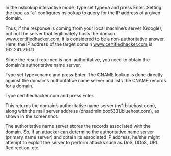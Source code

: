 

In the nslookup interactive mode, type set type=a and press Enter. Setting the type as “a” configures nslookup to query for the IP address of a given domain.


Thus, if the response is coming from your local machine’s server (Google), but not the server that legitimately hosts the domain www.certifiedhacker.com; it is considered to be a non-authoritative answer. Here, the IP address of the target domain www.certifiedhacker.com is 162.241.216.11.

Since the result returned is non-authoritative, you need to obtain the domain's authoritative name server.

Type set type=cname and press Enter. The CNAME lookup is done directly against the domain's authoritative name server and lists the CNAME records for a domain.

Type certifiedhacker.com and press Enter.

This returns the domain’s authoritative name server (ns1.bluehost.com), along with the mail server address (dnsadmin.box5331.bluehost.com), as shown in the screenshot.

The authoritative name server stores the records associated with the domain. So, if an attacker can determine the authoritative name server (primary name server) and obtain its associated IP address, he/she might attempt to exploit the server to perform attacks such as DoS, DDoS, URL Redirection, etc.